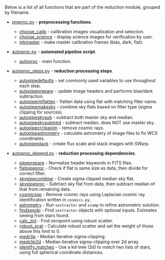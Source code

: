 Below is a list of all functions that are part of the reduction module, grouped by filename.

* [preproc.py](https://github.com/astroumd/photometrypipeline/wiki/preproc.py) -  **preprocessing functions**.
  * [choose_calib](https://github.com/astroumd/photometrypipeline/wiki/preproc.py#choose_calib) - calibration images visualization and selection.
  * [choose_science](https://github.com/astroumd/photometrypipeline/wiki/preproc.py#choose_science) - display science images for verification by user.
  * [mkmaster](https://github.com/astroumd/photometrypipeline/wiki/preproc.py#mkmaster) - make master calibration frames (bias, dark, flat).

* [autoproc.py](https://github.com/astroumd/photometrypipeline/wiki/autoproc.py) - **automated pipeline script**.
  * [autoproc](https://github.com/astroumd/photometrypipeline/wiki/autoproc.py#autoproc) - main function.
* [autoproc_steps.py](https://github.com/astroumd/photometrypipeline/wiki/autoproc_steps.py) - **reduction processing steps**.

  * [autopipedefaults](https://github.com/astroumd/photometrypipeline/wiki/autoproc_steps.py#autopipedefaults) - set commonly used variables to use throughout each step.
  * [autopipeprepare](https://github.com/astroumd/photometrypipeline/wiki/autoproc_steps.py#autopipeprepare) - update image headers and performs bias/dark subtraction.
  * [autopipeimflatten](https://github.com/astroumd/photometrypipeline/wiki/autoproc_steps.py#autopipeimflatten) - flatten data using flat with matching filter name.
  * [autopipemakesky](https://github.com/astroumd/photometrypipeline/wiki/autoproc_steps.py#autopipemakesky) - combine sky flats based on filter type (sigma clipping for sources).
  * [autopipeskysub](https://github.com/astroumd/photometrypipeline/wiki/autoproc_steps.py#autopipeskysub) - subtract both master sky and median.
  * [autopipeskysubmed](https://github.com/astroumd/photometrypipeline/wiki/autoproc_steps.py#autopipeskysubmed) - subtract median, does NOT use master sky.
  * [autopipecrcleanim](https://github.com/astroumd/photometrypipeline/wiki/autoproc_steps.py#autopipecrcleanim) - remove cosmic rays.
  * [autopipeastrometry](https://github.com/astroumd/photometrypipeline/wiki/autoproc_steps.py#autopipeastrometry) - calculate astrometry of image files to fix WCS coordinates.
  * [autopipestack](https://github.com/astroumd/photometrypipeline/wiki/autoproc_steps.py#autopipestack) - create flux scale and stack images with SWarp.

* [autoproc_depend.py](https://github.com/astroumd/photometrypipeline/wiki/autoproc_depend.py) - **reduction processing dependencies**.
  * [pipeprepare](https://github.com/astroumd/photometrypipeline/wiki/autoproc_depend.py#piprepare) - Normalize header keywords in FITS files.
  * [flatpipeproc](https://github.com/astroumd/photometrypipeline/wiki/autoproc_depend.py#flatpipeproc) - Check if flat is same size as data, then divide for correct filter.
  * [skypipecombine](https://github.com/astroumd/photometrypipeline/wiki/autoproc_depend.py#skypipecombine) - Create sigma clipped median sky flat.
  * [skypipeproc](https://github.com/astroumd/photometrypipeline/wiki/autoproc_depend.py#skypipeproc) - Subtract sky flat from data, then subtract median of that from remaining data. 
  * [cosmiczap](https://github.com/astroumd/photometrypipeline/wiki/autoproc_depend.py#cosmiczap) - Remove cosmic rays using Laplacian cosmic ray identification written in `cosmics.py`.
  * [astrometry](https://github.com/astroumd/photometrypipeline/wiki/autoproc_depend.py#astrometry) - Run `sextractor` and `scamp` to refine astrometric solution.
  * [findsexobj](https://github.com/astroumd/photometrypipeline/wiki/autoproc_depend.py#findsexobj) - Find `sextractor` objects with optional inputs. Estimates seeing from stars found.  
  * [calc_zpt](https://github.com/astroumd/photometrypipeline/wiki/autoproc_depend.py#calc_zpt) - Find zeropoint using robust scatter.
  * [robust_scat](#robust_scat) - Calculate robust scatter and set the weight of those above this limit to 0.
  * [medclip](https://github.com/astroumd/photometrypipeline/wiki/autoproc_depend.py#medclip) - Median iterative sigma-clipping.
  * [medclip2d](https://github.com/astroumd/photometrypipeline/wiki/autoproc_depend.py#medclip2d) - Median iterative sigma-clipping over 2d array.
  * [identify_matches](https://github.com/astroumd/photometrypipeline/wiki/autoproc_depend.py#identify_matches) - Use a kd-tree (3d) to match two lists of stars, using full spherical coordinate distances.